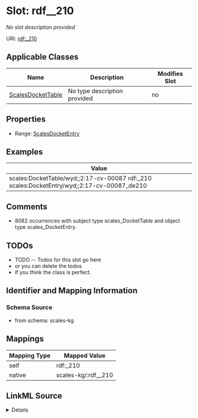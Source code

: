 

# Slot: rdf__210


_No slot description provided_





URI: [rdf:_210](http://www.w3.org/1999/02/22-rdf-syntax-ns#_210)



<!-- no inheritance hierarchy -->





## Applicable Classes

| Name | Description | Modifies Slot |
| --- | --- | --- |
| [ScalesDocketTable](../classes/ScalesDocketTable.md) | No type description provided |  no  |







## Properties

* Range: [ScalesDocketEntry](../classes/ScalesDocketEntry.md)






## Examples

| Value |
| --- |
| scales:DocketTable/wyd;;2:17-cv-00087 rdf:_210 scales:DocketEntry/wyd;;2:17-cv-00087_de210 |

## Comments

* 8082 occurrences with subject type scales_DocketTable and object type scales_DocketEntry.

## TODOs

* TODO -- Todos for this slot go here
* or you can delete the todos
* if you think the class is perfect.

## Identifier and Mapping Information







### Schema Source


* from schema: scales-kg




## Mappings

| Mapping Type | Mapped Value |
| ---  | ---  |
| self | rdf:_210 |
| native | scales-kg/:rdf__210 |




## LinkML Source

<details>
```yaml
name: rdf__210
description: No slot description provided
todos:
- TODO -- Todos for this slot go here
- or you can delete the todos
- if you think the class is perfect.
comments:
- 8082 occurrences with subject type scales_DocketTable and object type scales_DocketEntry.
examples:
- value: scales:DocketTable/wyd;;2:17-cv-00087 rdf:_210 scales:DocketEntry/wyd;;2:17-cv-00087_de210
from_schema: scales-kg
rank: 1000
slot_uri: rdf:_210
alias: rdf__210
domain_of:
- scales_DocketTable
range: scales_DocketEntry

```
</details>